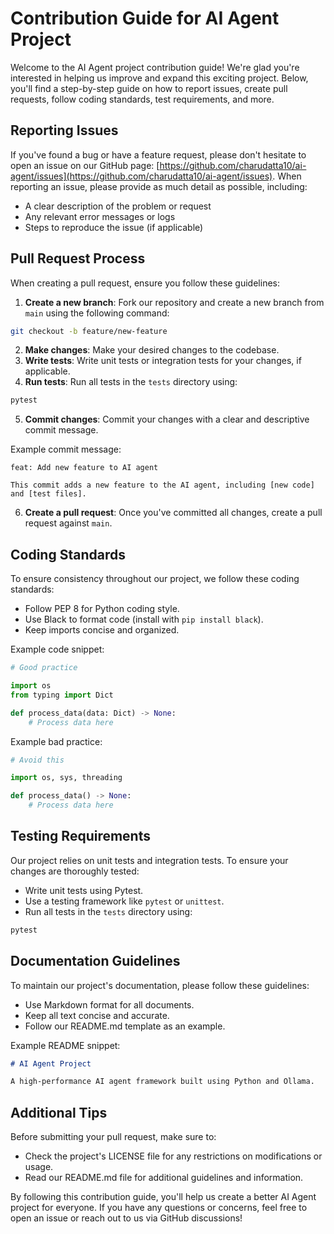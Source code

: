 # Contribution Guide for AI Agent Project

Welcome to the AI Agent project contribution guide! We're glad you're interested in helping us improve and expand this exciting project. Below, you'll find a step-by-step guide on how to report issues, create pull requests, follow coding standards, test requirements, and more.

## Reporting Issues
If you've found a bug or have a feature request, please don't hesitate to open an issue on our GitHub page: [https://github.com/charudatta10/ai-agent/issues](https://github.com/charudatta10/ai-agent/issues). When reporting an issue, please provide as much detail as possible, including:

* A clear description of the problem or request
* Any relevant error messages or logs
* Steps to reproduce the issue (if applicable)

## Pull Request Process
When creating a pull request, ensure you follow these guidelines:

1. **Create a new branch**: Fork our repository and create a new branch from `main` using the following command:
```bash
git checkout -b feature/new-feature
```
2. **Make changes**: Make your desired changes to the codebase.
3. **Write tests**: Write unit tests or integration tests for your changes, if applicable.
4. **Run tests**: Run all tests in the `tests` directory using:
```bash
pytest
```
5. **Commit changes**: Commit your changes with a clear and descriptive commit message.

Example commit message:
```
feat: Add new feature to AI agent

This commit adds a new feature to the AI agent, including [new code] and [test files].
```

6. **Create a pull request**: Once you've committed all changes, create a pull request against `main`.

## Coding Standards
To ensure consistency throughout our project, we follow these coding standards:

*   Follow PEP 8 for Python coding style.
*   Use Black to format code (install with `pip install black`).
*   Keep imports concise and organized.

Example code snippet:
```python
# Good practice

import os
from typing import Dict

def process_data(data: Dict) -> None:
    # Process data here
```

Example bad practice:
```python
# Avoid this

import os, sys, threading

def process_data() -> None:
    # Process data here
```

## Testing Requirements
Our project relies on unit tests and integration tests. To ensure your changes are thoroughly tested:

*   Write unit tests using Pytest.
*   Use a testing framework like `pytest` or `unittest`.
*   Run all tests in the `tests` directory using:
```bash
pytest
```

## Documentation Guidelines
To maintain our project's documentation, please follow these guidelines:

*   Use Markdown format for all documents.
*   Keep all text concise and accurate.
*   Follow our README.md template as an example.

Example README snippet:
```markdown
# AI Agent Project

A high-performance AI agent framework built using Python and Ollama.
```

## Additional Tips
Before submitting your pull request, make sure to:

*   Check the project's LICENSE file for any restrictions on modifications or usage.
*   Read our README.md file for additional guidelines and information.

By following this contribution guide, you'll help us create a better AI Agent project for everyone. If you have any questions or concerns, feel free to open an issue or reach out to us via GitHub discussions!
